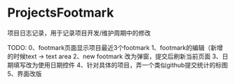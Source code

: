 # ProjectsFootmark
项目日志记录，用于记录项目开发/维护周期中的修改

TODO:
0、footmark页面显示项目最近3个footmark
1、footmark的编辑（新增的时候text -> text area
2、new footmark 改为弹窗，提交后刷新当前页面
3、日期填写改为使用日期控件
4、针对具体的项目，弄一个类似github提交统计的标图
5、界面改版
